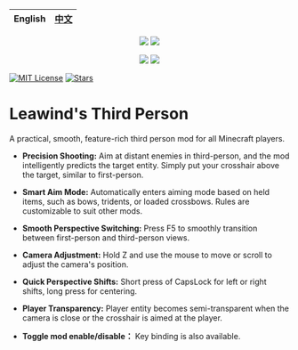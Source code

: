 <div align=center>

| English | [中文](./README-ZH.md) |
|---------|----------------------|

[![](https://img.shields.io/curseforge/dt/930880?style=flat&logo=curseforge&color=F1643%5E&cacheSeconds=3600&label=Downloads)](https://www.curseforge.com/minecraft/mc-mods/leawind-third-person)
[![](https://img.shields.io/modrinth/dt/S3D3QF0M?style=flat&logo=modrinth&color=17B85A&cacheSeconds=3600&label=Downloads)](https://modrinth.com/mod/leawind-third-person)

[![](https://img.shields.io/github/last-commit/LEAWIND/Third-Person?logo=github)](https://github.com/LEAWIND/Third-Person)
[![](https://img.shields.io/github/deployments/LEAWIND/Third-Person/github-pages?style=flat&logo=github&label=Documentation&cacheSeconds=900)](https://leawind.github.io/Third-Person/en-US/?autolang)

</div>

[![MIT License](https://img.shields.io/badge/license-MIT-blue.svg)](https://github.com/LEAWIND/Third-Person?tab=MIT-1-ov-file)
[![Stars](https://img.shields.io/github/stars/LEAWIND/Third-Person?style=flat&logo=github&color=daaa3f)](https://github.com/LEAWIND/Third-Person)

# Leawind's Third Person

A practical, smooth, feature-rich third person mod for all Minecraft players.

* **Precision Shooting:** Aim at distant enemies in third-person, and the mod intelligently predicts the target entity. Simply put your crosshair above the target, similar to first-person.

* **Smart Aim Mode:** Automatically enters aiming mode based on held items, such as bows, tridents, or loaded crossbows. Rules are customizable to suit other mods.

* **Smooth Perspective Switching:** Press F5 to smoothly transition between first-person and third-person views.

* **Camera Adjustment:** Hold Z and use the mouse to move or scroll to adjust the camera's position.

* **Quick Perspective Shifts:** Short press of CapsLock for left or right shifts, long press for centering.

* **Player Transparency:** Player entity becomes semi-transparent when the camera is close or the crosshair is aimed at the player.

* **Toggle mod enable/disable：** Key binding is also available.
